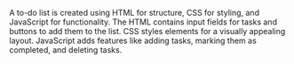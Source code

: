 A to-do list is created using HTML for structure, CSS for styling, and JavaScript for functionality. The HTML contains input fields for tasks and buttons to add them to the list. CSS styles elements for a visually appealing layout. JavaScript adds features like adding tasks, marking them as completed, and deleting tasks. 
